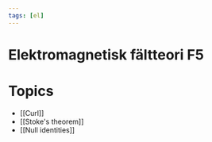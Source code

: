 ```yaml
---
tags: [el]
---
```

# Elektromagnetisk fältteori F5

# Topics
- [[Curl]]
- [[Stoke's theorem]]
- [[Null identities]]
